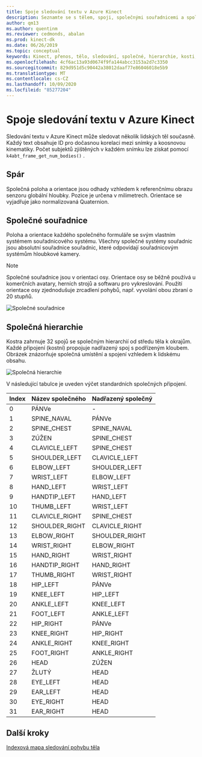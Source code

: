 ```yaml
---
title: Spoje sledování textu v Azure Kinect
description: Seznamte se s tělem, spoji, společnými souřadnicemi a společnou hierarchií v Azure Kinect DK.
author: qm13
ms.author: quentinm
ms.reviewer: cedmonds, abalan
ms.prod: kinect-dk
ms.date: 06/26/2019
ms.topic: conceptual
keywords: Kinect, přenos, tělo, sledování, společné, hierarchie, kosti, připojení
ms.openlocfilehash: 4cf6ac13a93d0674f9fa144abcc3153a2d7c3350
ms.sourcegitcommit: 829d951d5c90442a38012daaf77e86046018e5b9
ms.translationtype: MT
ms.contentlocale: cs-CZ
ms.lasthandoff: 10/09/2020
ms.locfileid: "85277204"
---
```

# <a name="azure-kinect-body-tracking-joints"></a>Spoje sledování textu v Azure Kinect

Sledování textu v Azure Kinect může sledovat několik lidských těl současně. Každý text obsahuje ID pro dočasnou korelaci mezi snímky a koosnovou kinematiky. Počet subjektů zjištěných v každém snímku lze získat pomocí `k4abt_frame_get_num_bodies()` .

## <a name="joints"></a>Spár

Společná poloha a orientace jsou odhady vzhledem k referenčnímu obrazu senzoru globální hloubky. Pozice je určena v milimetrech. Orientace se vyjadřuje jako normalizovaná Quaternion.

## <a name="joint-coordinates"></a>Společné souřadnice

Poloha a orientace každého společného formuláře se svým vlastním systémem souřadnicového systému. Všechny společné systémy souřadnic jsou absolutní souřadnice souřadnic, které odpovídají souřadnicovým systémům hloubkové kamery.

> [!NOTE]
> Společné souřadnice jsou v orientaci osy. Orientace osy se běžně používá u komerčních avatary, herních strojů a softwaru pro vykreslování. Použití orientace osy zjednodušuje zrcadlení pohybů, např. vyvolání obou zbraní o 20 stupňů.

![Společné souřadnice](./media/concepts/joint-coordinates.png)

## <a name="joint-hierarchy"></a>Společná hierarchie

Kostra zahrnuje 32 spojů se společným hierarchií od středu těla k okrajům. Každé připojení (kostní) propojuje nadřazený spoj s podřízeným kloubem. Obrázek znázorňuje společná umístění a spojení vzhledem k lidskému obsahu.

![Společná hierarchie](./media/concepts/joint-hierarchy.png)

V následující tabulce je uveden výčet standardních společných připojení.

|Index |Název společného     | Nadřazený společný   |
|------|---------------|----------------|
| 0    |PÁNVe         | -              |
| 1    |SPINE_NAVAL    | PÁNVe         |
| 2    |SPINE_CHEST    | SPINE_NAVAL    |
| 3    |ZÚŽEN           | SPINE_CHEST    |
| 4    |CLAVICLE_LEFT  | SPINE_CHEST    |
| 5    |SHOULDER_LEFT  | CLAVICLE_LEFT  |
| 6    |ELBOW_LEFT     | SHOULDER_LEFT  |
| 7    |WRIST_LEFT     | ELBOW_LEFT     |
| 8    |HAND_LEFT      | WRIST_LEFT     |
| 9    |HANDTIP_LEFT   | HAND_LEFT      |
| 10   |THUMB_LEFT     | WRIST_LEFT     |
| 11   |CLAVICLE_RIGHT | SPINE_CHEST    |
| 12   |SHOULDER_RIGHT | CLAVICLE_RIGHT |
| 13   |ELBOW_RIGHT    | SHOULDER_RIGHT |
| 14   |WRIST_RIGHT    | ELBOW_RIGHT    |
| 15   |HAND_RIGHT     | WRIST_RIGHT    |
| 16   |HANDTIP_RIGHT  | HAND_RIGHT     |
| 17   |THUMB_RIGHT    | WRIST_RIGHT    |
| 18   |HIP_LEFT       | PÁNVe         |
| 19   |KNEE_LEFT      | HIP_LEFT       |
| 20   |ANKLE_LEFT     | KNEE_LEFT      |
| 21   |FOOT_LEFT      | ANKLE_LEFT     |
| 22   |HIP_RIGHT      | PÁNVe         |
| 23   |KNEE_RIGHT     | HIP_RIGHT      |
| 24   |ANKLE_RIGHT    | KNEE_RIGHT     |
| 25   |FOOT_RIGHT     | ANKLE_RIGHT    |
| 26   |HEAD           | ZÚŽEN           |
| 27   |ŽLUTÝ           | HEAD           |
| 28   |EYE_LEFT       | HEAD           |
| 29   |EAR_LEFT       | HEAD           |
| 30   |EYE_RIGHT      | HEAD           |
| 31   |EAR_RIGHT      | HEAD           |

## <a name="next-steps"></a>Další kroky

[Indexová mapa sledování pohybu těla](body-index-map.md)
